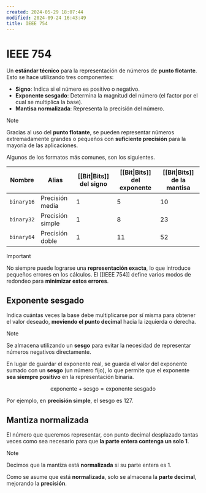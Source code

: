 ```yaml
---
created: 2024-05-29 18:07:44
modified: 2024-09-24 16:43:49
title: IEEE 754
---
```


# IEEE 754

Un **estándar técnico** para la representación de números de **punto flotante**. Esto se hace utilizando tres componentes:

   - **Signo**: Indica si el número es positivo o negativo.
   - **Exponente sesgado**: Determina la magnitud del número (el factor por el cual se multiplica la base).
   - **Mantisa normalizada**: Representa la precisión del número.

> [!note]
> Gracias al uso del **punto flotante**, se pueden representar números extremadamente grandes o pequeños con **suficiente precisión** para la mayoría de las aplicaciones.

Algunos de los formatos más comunes, son los siguientes.

| Nombre     | Alias            | [[Bit\|Bits]] del signo | [[Bit\|Bits]] del exponente | [[Bit\|Bits]] de la mantisa |
| ---------- | ---------------- | ----------------------- | --------------------------- | --------------------------- |
| `binary16` | Precisión media  | 1                       | 5                           | 10                          |
| `binary32` | Precisión simple | 1                       | 8                           | 23                          |
| `binary64` | Precisión doble  | 1                       | 11                          | 52                          |

> [!important]
> No siempre puede lograrse una **representación exacta**, lo que introduce pequeños errores en los cálculos. El [[IEEE 754]] define varios modos de redondeo para **minimizar estos errores**.

## Exponente sesgado

Indica cuántas veces la base debe multiplicarse por sí misma para obtener el valor deseado, **moviendo el punto decimal** hacia la izquierda o derecha.

> [!note]
> Se almacena utilizando un **sesgo** para evitar la necesidad de representar números negativos directamente.

En lugar de guardar el exponente real, se guarda el valor del exponente sumado con un **sesgo** (un número fijo), lo que permite que el exponente **sea siempre positivo** en la representación binaria.

$$
\text{exponente} + \text{sesgo} = \text{exponente sesgado}
$$

Por ejemplo, en **precisión simple**, el sesgo es $127$.

## Mantiza normalizada

El número que queremos representar, con punto decimal desplazado tantas veces como sea necesario para que **la parte entera contenga un solo $1$**.

> [!note]
> Decimos que la mantiza está **normalizada** si su parte entera es $1$.

Como se asume que está **normalizada**, solo se almacena la **parte decimal**, mejorando la **precisión**.
